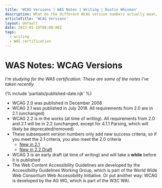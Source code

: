 ```yaml
---
title: 'WCAG Versions | WAS Notes | Writing | Dustin Whisman'
description: What do the different WCAG version numbers actually mean, and which ones apply right now?
articleTitle: 'WCAG Versions'
layout: default
date: 2023-01-18T00:00:00Z
tags:
  - writing
  - WAS certification
---
```


# WAS Notes: WCAG Versions

_I'm studying for the WAS certification. These are some of the notes I've taken recently._

{% include 'partials/published-date.njk' %}

- WCAG 2.0 was published in December 2008
- WCAG 2.1 was published in July 2018. All requirements from 2.0 are in 2.1 (unchanged)
- WCAG 2.2 is in the works (at time of writing). All requirements from 2.0 and 2.1 will be in 2.2 (unchanged, except for 4.1.1 Parsing, which will likely be deprecated/removed)
- These subsequent version numbers only add new success criteria, so if you meet the 2.1 criteria, you also meet the 2.0 criteria
  - [New in 2.1](https://www.w3.org/WAI/standards-guidelines/wcag/new-in-21/)
  - [New in 2.2 Draft](https://www.w3.org/WAI/standards-guidelines/wcag/new-in-22/)
- WCAG 3 is an early draft (at time of writing) and will take a **while** before it is published
- The Web Content Accessibility Guidelines are developed by the Accessibility Guidelines Working Group, which is part of the World Wide Web Consortium Web Accessibility Initiative. Or put another way: WCAG is developed by the AG WG, which is part of the W3C WAI.
